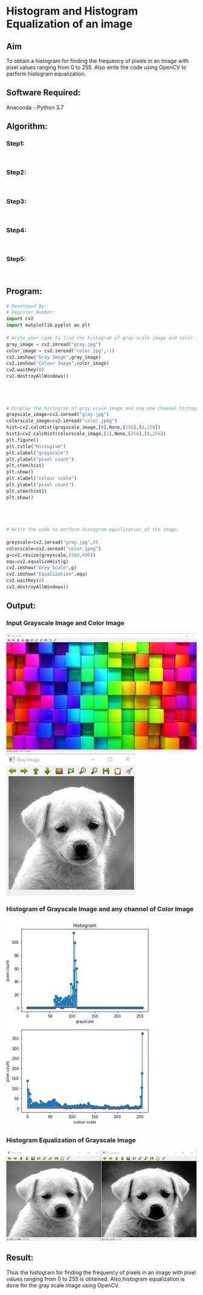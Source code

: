 # Histogram and Histogram Equalization of an image
## Aim
To obtain a histogram for finding the frequency of pixels in an Image with pixel values ranging from 0 to 255. Also write the code using OpenCV to perform histogram equalization.

## Software Required:
Anaconda - Python 3.7

## Algorithm:
### Step1:
<br>

### Step2:
<br>

### Step3:
<br>

### Step4:
<br>

### Step5:
<br>

## Program:
```python
# Developed By:
# Register Number:
import cv2
import matplotlib.pyplot as plt

# Write your code to find the histogram of gray scale image and color image channels.
gray_image = cv2.imread("gray.jpg")
color_image = cv2.imread("color.jpg",-1)
cv2.imshow("Gray Image",gray_image)
cv2.imshow("Colour Image",color_image)
cv2.waitKey(0)
cv2.destroyAllWindows()




# Display the histogram of gray scale image and any one channel histogram from color image
grayscale_image=cv2.imread("gray.jpg")
colorscale_image=cv2.imread("color.jpeg")
hist=cv2.calcHist(grayscale_image,[0],None,[256],[0,256])
hist1=cv2.calcHist(colorscale_image,[1],None,[256],[0,256])
plt.figure()
plt.title("Histogram")
plt.xlabel("grayscale")
plt.ylabel("pixel count")
plt.stem(hist)
plt.show()
plt.xlabel("colour scale")
plt.ylabel("pixel count")
plt.stem(hist1)
plt.show()




# Write the code to perform histogram equalization of the image. 

greyscale=cv2.imread("gray.jpg",0)
colorscale=cv2.imread("color.jpeg")
g=cv2.resize(greyscale,(500,400))
equ=cv2.equalizeHist(g)
cv2.imshow("Grey Scale",g)
cv2.imshow("Equalization",equ)
cv2.waitKey(0)
cv2.destroyAllWindows()
```
## Output:
### Input Grayscale Image and Color Image
![](1.png)
![](2.png)

### Histogram of Grayscale Image and any channel of Color Image
![](3.png)
### Histogram Equalization of Grayscale Image
![](4.png)

## Result: 
Thus the histogram for finding the frequency of pixels in an image with pixel values ranging from 0 to 255 is obtained. Also,histogram equalization is done for the gray scale image using OpenCV.
